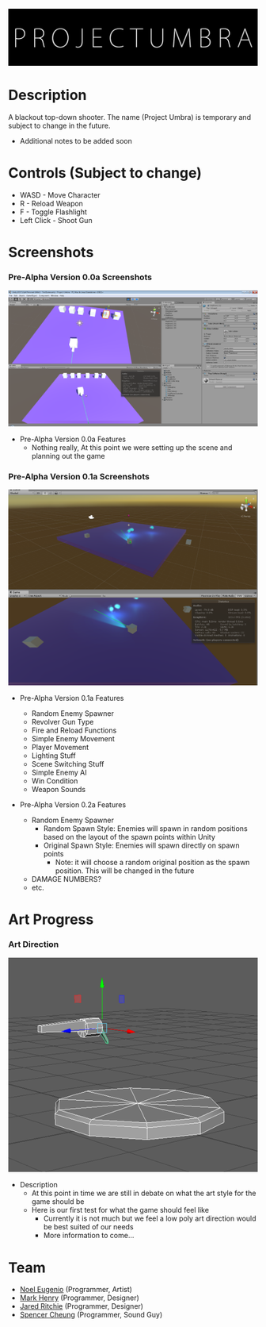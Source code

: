 ![PROJECT UMBRA](https://raw.githubusercontent.com/Shiro-/Project-Umbra/master/Images/coolpic.png)

# Description
A blackout top-down shooter. The name (Project Umbra) is temporary and subject to change in the future.
* Additional notes to be added soon

# Controls (Subject to change)
* WASD - Move Character
* R - Reload Weapon
* F - Toggle Flashlight
* Left Click - Shoot Gun

# Screenshots
### Pre-Alpha Version 0.0a Screenshots
![Pre-Alpha Version 0.0a](https://raw.githubusercontent.com/Shiro-/Project-Umbra/master/Images/Screenshot000.png)
* Pre-Alpha Version 0.0a Features
  - Nothing really, At this point we were setting up the scene and planning out the game

### Pre-Alpha Version 0.1a Screenshots
![Pre-Alpha Version 0.1a](https://raw.githubusercontent.com/Shiro-/Project-Umbra/master/Images/Screenshot001.png)
* Pre-Alpha Version 0.1a Features
  - Random Enemy Spawner
  - Revolver Gun Type
  - Fire and Reload Functions
  - Simple Enemy Movement
  - Player Movement
  - Lighting Stuff
  - Scene Switching Stuff
  - Simple Enemy AI
  - Win Condition
  - Weapon Sounds
  
* Pre-Alpha Version 0.2a Features
  - Random Enemy Spawner
    - Random Spawn Style: Enemies will spawn in random positions based on the layout of the spawn points within Unity
    - Original Spawn Style: Enemies will spawn directly on spawn points
      - Note: it will choose a random original position as the spawn position. This will be changed in the future
  - DAMAGE NUMBERS?
  - etc.
  
  
# Art Progress
### Art Direction
![Maya Image](https://raw.githubusercontent.com/Shiro-/Project-Umbra/master/Images/Maya001.png)
* Description
  - At this point in time we are still in debate on what the art style for the game should be
  - Here is our first test for what the game should feel like
    - Currently it is not much but we feel a low poly art direction would be best suited of our needs
    - More information to come...

# Team
* [Noel Eugenio](https://github.com/Shiro-) (Programmer, Artist)
* [Mark Henry](https://github.com/Slyferzz) (Programmer, Designer)
* [Jared Ritchie](https://github.com/1000Mega) (Programmer, Designer)
* [Spencer Cheung](https://github.com/Spenzaur) (Programmer, Sound Guy)
